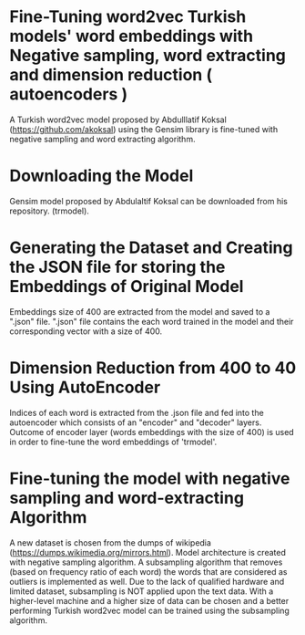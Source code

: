 # Fine-Tuning word2vec Turkish models' word embeddings with Negative sampling, word extracting and dimension reduction ( autoencoders )

A Turkish word2vec model proposed by Abdulllatif Koksal (https://github.com/akoksal) using the Gensim library is fine-tuned with negative sampling and word extracting algorithm.

# Downloading the Model

Gensim model proposed by Abdulaltif Koksal can be downloaded from his repository. (trmodel).

# Generating the Dataset and Creating the JSON file for storing the Embeddings of Original Model

Embeddings size of 400 are extracted from the model and saved to a ".json" file. 
".json" file contains the each word trained in the model and their corresponding vector with a size of 400.

# Dimension Reduction from 400 to 40 Using AutoEncoder

Indices of each word is extracted from the .json file and fed into the autoencoder which consists of an "encoder" and "decoder" layers.
Outcome of encoder layer (words embeddings with the size of 400) is used in order to fine-tune the word embeddings of 'trmodel'.

# Fine-tuning the model with negative sampling and word-extracting Algorithm

A new dataset is chosen from the dumps of wikipedia (https://dumps.wikimedia.org/mirrors.html).
Model architecture is created with negative sampling algorithm.
A subsampling algorithm that removes (based on frequency ratio of each word) the words that are considered as outliers is implemented as well. Due to the lack of qualified hardware and limited dataset, subsampling is NOT applied upon the text data. With a higher-level machine and a higher size of data can be chosen and a better performing Turkish word2vec model can be trained using the subsampling algorithm.
